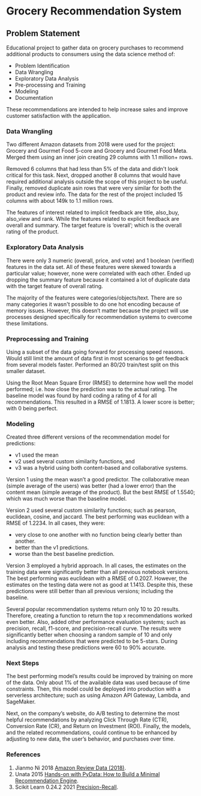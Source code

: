# Grocery Recommendation System

## Problem Statement
Educational project to gather data on grocery purchases to recommend additional products to consumers using the data science method of: 
- Problem Identification
- Data Wrangling
- Exploratory Data Analysis
- Pre-processing and Training
- Modeling
- Documentation

These recommendations are intended to help increase sales and improve customer satisfaction with the application.

### Data Wrangling
Two different Amazon datasets from 2018 were used for the project: Grocery and Gourmet Food 5-core and Grocery and Gourmet Food Meta. Merged them using an inner join creating 29 columns with 1.1 million+ rows. 

Removed 6 columns that had less than 5% of the data and didn't look critical for this task. Next, dropped another 8 columns that would have required additional analysis outside the scope of this project to be useful. Finally, removed duplicate asin rows that were very similar for both the product and review info. The data for the rest of the project included 15 columns with about 149k to 1.1 million rows.

The features of interest related to implicit feedback are title, also_buy, also_view and rank. While the features related to explicit feedback are overall and summary. The target feature is ‘overall’; which is the overall rating of the product.

### Exploratory Data Analysis
There were only 3 numeric (overall, price, and vote) and 1 boolean (verified) features in the data set. All of these features were skewed towards a particular value; however, none were correlated with each other. Ended up dropping the summary feature because it contained a lot of duplicate data with the target feature of overall rating.

The majority of the features were categories/objects/text. There are so many categories it wasn't possible to do one hot encoding because of memory issues. However, this doesn’t matter because the project will use processes designed specifically for recommendation systems to overcome these limitations.

### Preprocessing and Training
Using a subset of the data going forward for processing speed reasons. Would still limit the amount of data first in most scenarios to get feedback from several models faster. Performed an 80/20 train/test split on this smaller dataset.

Using the Root Mean Square Error (RMSE) to determine how well the model performed; i.e. how close the prediction was to the actual rating. The baseline model was found by hard coding a rating of 4 for all recommendations. This resulted in a RMSE of 1.1813. A lower score is better; with 0 being perfect.

### Modeling
Created three different versions of the recommendation model for predictions:
- v1 used the mean
- v2 used several custom similarity functions, and 
- v3 was a hybrid using both content-based and collaborative systems.

Version 1 using the mean wasn’t a good predictor. The collaborative mean (simple average of the users) was better (had a lower error) than the content mean (simple average of the product). But the best RMSE of 1.5540; which was much worse than the baseline model.

Version 2 used several custom similarity functions; such as pearson, euclidean, cosine, and jaccard. The best performing was euclidean with a RMSE of 1.2234. In all cases, they were: 
- very close to one another with no function being clearly better than another.
- better than the v1 predictions.
- worse than the best baseline prediction.

Version 3 employed a hybrid approach. In all cases, the estimates on the training data were significantly better than all previous notebook versions. The best performing was euclidean with a RMSE of 0.2027. However, the estimates on the testing data were not as good at 1.1413. Despite this, these predictions were still better than all previous versions; including the baseline.

Several popular recommendation systems return only 10 to 20 results. Therefore, creating a function to return the top x recommendations worked even better. Also, added other performance evaluation systems; such as precision, recall, f1-score, and precision-recall curve. The results were significantly better when choosing a random sample of 10 and only including recommendations that were predicted to be 5-stars. During analysis and testing these predictions were 60 to 90% accurate.

### Next Steps
The best performing model’s results could be improved by training on more of the data. Only about 1% of the available data was used because of time constraints. Then, this model could be deployed into production with a serverless architecture; such as using Amazon API Gateway, Lambda, and SageMaker.

Next, on the company’s website, do A/B testing to determine the most helpful recommendations by analyzing Click Through Rate (CTR), Conversion Rate (CR), and Return on Investment (ROI). Finally, the models, and the related recommendations, could continue to be enhanced by adjusting to new data, the user’s behavior, and purchases over time.

### References
1) Jianmo Ni 2018 [Amazon Review Data (2018)](https://nijianmo.github.io/amazon/).
2) Unata 2015 [Hands-on with PyData: How to Build a Minimal Recommendation Engine](https://www.youtube.com/watch?v=F6gWjOc1FUs).  
3) Scikit Learn 0.24.2 2021 [Precision-Recall](https://scikit-learn.org/stable/auto_examples/model_selection/plot_precision_recall.html).  
